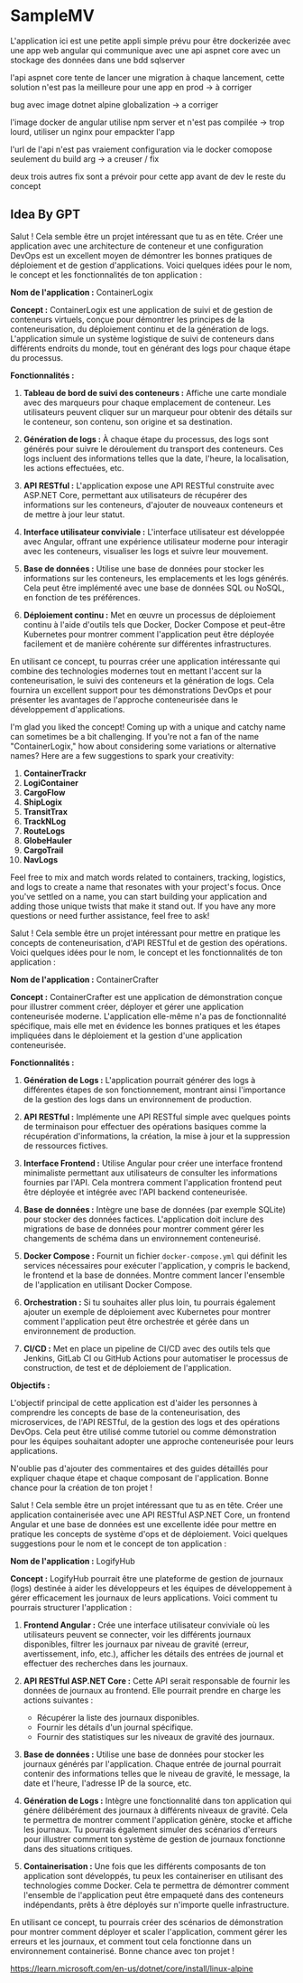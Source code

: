 # SampleMV

L'application ici est une petite appli simple prévu pour être dockerizée avec une app web angular qui communique avec une api aspnet core avec un stockage des données dans une bdd sqlserver

l'api aspnet core tente de lancer une migration à chaque lancement, cette solution n'est pas la meilleure pour une app en prod -> à corriger

bug avec image dotnet alpine globalization -> a corriger

l'image docker de angular utilise npm server et n'est pas compilée -> trop lourd, utiliser un nginx pour empackter l'app

l'url de l'api n'est pas vraiement configuration via le docker comopose seulement du build arg -> a creuser / fix

deux trois autres fix sont a prévoir pour cette app avant de dev le reste du concept

## Idea By GPT

Salut ! Cela semble être un projet intéressant que tu as en tête. Créer une application avec une architecture de conteneur et une configuration DevOps est un excellent moyen de démontrer les bonnes pratiques de déploiement et de gestion d'applications. Voici quelques idées pour le nom, le concept et les fonctionnalités de ton application :

**Nom de l'application :** ContainerLogix

**Concept :** ContainerLogix est une application de suivi et de gestion de conteneurs virtuels, conçue pour démontrer les principes de la conteneurisation, du déploiement continu et de la génération de logs. L'application simule un système logistique de suivi de conteneurs dans différents endroits du monde, tout en générant des logs pour chaque étape du processus.

**Fonctionnalités :**

1. **Tableau de bord de suivi des conteneurs :** Affiche une carte mondiale avec des marqueurs pour chaque emplacement de conteneur. Les utilisateurs peuvent cliquer sur un marqueur pour obtenir des détails sur le conteneur, son contenu, son origine et sa destination.

2. **Génération de logs :** À chaque étape du processus, des logs sont générés pour suivre le déroulement du transport des conteneurs. Ces logs incluent des informations telles que la date, l'heure, la localisation, les actions effectuées, etc.

3. **API RESTful :** L'application expose une API RESTful construite avec ASP.NET Core, permettant aux utilisateurs de récupérer des informations sur les conteneurs, d'ajouter de nouveaux conteneurs et de mettre à jour leur statut.

4. **Interface utilisateur conviviale :** L'interface utilisateur est développée avec Angular, offrant une expérience utilisateur moderne pour interagir avec les conteneurs, visualiser les logs et suivre leur mouvement.

5. **Base de données :** Utilise une base de données pour stocker les informations sur les conteneurs, les emplacements et les logs générés. Cela peut être implémenté avec une base de données SQL ou NoSQL, en fonction de tes préférences.

6. **Déploiement continu :** Met en œuvre un processus de déploiement continu à l'aide d'outils tels que Docker, Docker Compose et peut-être Kubernetes pour montrer comment l'application peut être déployée facilement et de manière cohérente sur différentes infrastructures.

En utilisant ce concept, tu pourras créer une application intéressante qui combine des technologies modernes tout en mettant l'accent sur la conteneurisation, le suivi des conteneurs et la génération de logs. Cela fournira un excellent support pour tes démonstrations DevOps et pour présenter les avantages de l'approche conteneurisée dans le développement d'applications.

I'm glad you liked the concept! Coming up with a unique and catchy name can sometimes be a bit challenging. If you're not a fan of the name "ContainerLogix," how about considering some variations or alternative names? Here are a few suggestions to spark your creativity:

1. **ContainerTrackr**
2. **LogiContainer**
3. **CargoFlow**
4. **ShipLogix**
5. **TransitTrax**
6. **TrackNLog**
7. **RouteLogs**
8. **GlobeHauler**
9. **CargoTrail**
10. **NavLogs**

Feel free to mix and match words related to containers, tracking, logistics, and logs to create a name that resonates with your project's focus. Once you've settled on a name, you can start building your application and adding those unique twists that make it stand out. If you have any more questions or need further assistance, feel free to ask!


Salut ! Cela semble être un projet intéressant pour mettre en pratique les concepts de conteneurisation, d'API RESTful et de gestion des opérations. Voici quelques idées pour le nom, le concept et les fonctionnalités de ton application :

**Nom de l'application :** ContainerCrafter

**Concept :** ContainerCrafter est une application de démonstration conçue pour illustrer comment créer, déployer et gérer une application conteneurisée moderne. L'application elle-même n'a pas de fonctionnalité spécifique, mais elle met en évidence les bonnes pratiques et les étapes impliquées dans le déploiement et la gestion d'une application conteneurisée.

**Fonctionnalités :**

1. **Génération de Logs :** L'application pourrait générer des logs à différentes étapes de son fonctionnement, montrant ainsi l'importance de la gestion des logs dans un environnement de production.

2. **API RESTful :** Implémente une API RESTful simple avec quelques points de terminaison pour effectuer des opérations basiques comme la récupération d'informations, la création, la mise à jour et la suppression de ressources fictives.

3. **Interface Frontend :** Utilise Angular pour créer une interface frontend minimaliste permettant aux utilisateurs de consulter les informations fournies par l'API. Cela montrera comment l'application frontend peut être déployée et intégrée avec l'API backend conteneurisée.

4. **Base de données :** Intègre une base de données (par exemple SQLite) pour stocker des données factices. L'application doit inclure des migrations de base de données pour montrer comment gérer les changements de schéma dans un environnement conteneurisé.

5. **Docker Compose :** Fournit un fichier `docker-compose.yml` qui définit les services nécessaires pour exécuter l'application, y compris le backend, le frontend et la base de données. Montre comment lancer l'ensemble de l'application en utilisant Docker Compose.

6. **Orchestration :** Si tu souhaites aller plus loin, tu pourrais également ajouter un exemple de déploiement avec Kubernetes pour montrer comment l'application peut être orchestrée et gérée dans un environnement de production.

7. **CI/CD :** Met en place un pipeline de CI/CD avec des outils tels que Jenkins, GitLab CI ou GitHub Actions pour automatiser le processus de construction, de test et de déploiement de l'application.

**Objectifs :**

L'objectif principal de cette application est d'aider les personnes à comprendre les concepts de base de la conteneurisation, des microservices, de l'API RESTful, de la gestion des logs et des opérations DevOps. Cela peut être utilisé comme tutoriel ou comme démonstration pour les équipes souhaitant adopter une approche conteneurisée pour leurs applications.

N'oublie pas d'ajouter des commentaires et des guides détaillés pour expliquer chaque étape et chaque composant de l'application. Bonne chance pour la création de ton projet !

Salut ! Cela semble être un projet intéressant que tu as en tête. Créer une application containerisée avec une API RESTful ASP.NET Core, un frontend Angular et une base de données est une excellente idée pour mettre en pratique les concepts de système d'ops et de déploiement. Voici quelques suggestions pour le nom et le concept de ton application :

**Nom de l'application :** LogifyHub

**Concept :** LogifyHub pourrait être une plateforme de gestion de journaux (logs) destinée à aider les développeurs et les équipes de développement à gérer efficacement les journaux de leurs applications. Voici comment tu pourrais structurer l'application :

1. **Frontend Angular :** Crée une interface utilisateur conviviale où les utilisateurs peuvent se connecter, voir les différents journaux disponibles, filtrer les journaux par niveau de gravité (erreur, avertissement, info, etc.), afficher les détails des entrées de journal et effectuer des recherches dans les journaux.

2. **API RESTful ASP.NET Core :** Cette API serait responsable de fournir les données de journaux au frontend. Elle pourrait prendre en charge les actions suivantes :
   - Récupérer la liste des journaux disponibles.
   - Fournir les détails d'un journal spécifique.
   - Fournir des statistiques sur les niveaux de gravité des journaux.

3. **Base de données :** Utilise une base de données pour stocker les journaux générés par l'application. Chaque entrée de journal pourrait contenir des informations telles que le niveau de gravité, le message, la date et l'heure, l'adresse IP de la source, etc.

4. **Génération de Logs :** Intègre une fonctionnalité dans ton application qui génère délibérément des journaux à différents niveaux de gravité. Cela te permettra de montrer comment l'application génère, stocke et affiche les journaux. Tu pourrais également simuler des scénarios d'erreurs pour illustrer comment ton système de gestion de journaux fonctionne dans des situations critiques.

5. **Containerisation :** Une fois que les différents composants de ton application sont développés, tu peux les containeriser en utilisant des technologies comme Docker. Cela te permettra de démontrer comment l'ensemble de l'application peut être empaqueté dans des conteneurs indépendants, prêts à être déployés sur n'importe quelle infrastructure.

En utilisant ce concept, tu pourrais créer des scénarios de démonstration pour montrer comment déployer et scaler l'application, comment gérer les erreurs et les journaux, et comment tout cela fonctionne dans un environnement containerisé. Bonne chance avec ton projet !

https://learn.microsoft.com/en-us/dotnet/core/install/linux-alpine
